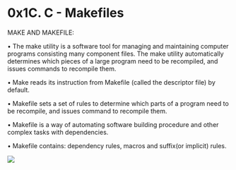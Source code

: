 # 0x1C. C - Makefiles

MAKE AND MAKEFILE:

• The make utility is a software tool for managing and maintaining computer programs consisting many component files. The make utility
automatically determines which pieces of a large program need to be recompiled, and issues commands to recompile them.

• Make reads its instruction from Makefile (called the descriptor file) by default.

• Makefile sets a set of rules to determine which parts of a program need to be recompile, and issues command to recompile them.

• Makefile is a way of automating software building procedure and other complex tasks with dependencies.

• Makefile contains: dependency rules, macros and suffix(or implicit) rules.


<img src="https://s3.amazonaws.com/intranet-projects-files/holbertonschool-low_level_programming/273/giphy-2.gif">
